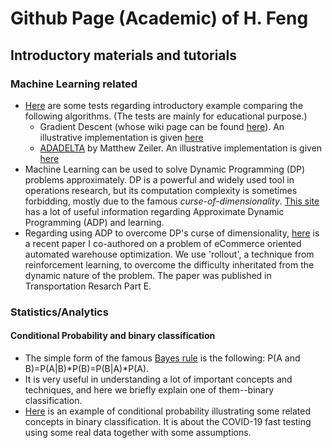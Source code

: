 # Github Page (Academic) of H. Feng
## Introductory materials and tutorials
### Machine Learning related
+ [Here](./MachineLearning/Script_Demo_GradientDescent_ADADELTA.html) are some tests regarding introductory example comparing the following algorithms. (The tests are mainly for educational purpose.)
  + Gradient Descent (whose wiki page can be found [here](https://en.wikipedia.org/wiki/Gradient_descent)). An illustrative implementation is given [here](MachineLearning/ML_GradientDescent.m)
  + [ADADELTA](https://arxiv.org/pdf/1212.5701.pdf) by Matthew Zeiler. An illustrative implementation is given [here](MachineLearning/adadelta.m)
+ Machine Learning can be used to solve Dynamic Programming (DP) problems approximately. DP is a powerful and widely used tool in operations research, but its computation complexity is sometimes forbidding, mostly due to the famous *curse-of-dimensionality*. [This site](https://castlelab.princeton.edu/) has a lot of useful information regarding Approximate Dynamic Programming (ADP) and learning.
+ Regarding using ADP to overcome DP's curse of dimensionality, [here](https://doi.org/10.1016/j.tre.2021.102508) is a recent paper I co-authored on a problem of eCommerce oriented automated warehouse optimization. We use 'rollout', a technique from reinforcement learning, to overcome the difficulty inheritated from the dynamic nature of the problem. The paper was published in Transportation Resarch Part E.

### Statistics/Analytics
#### Conditional Probability and binary classification
+ The simple form of the famous [Bayes rule](https://en.wikipedia.org/wiki/Bayes%27_theorem) is the following: P(A and B)=P(A|B)*P(B)=P(B|A)*P(A).
+ It is very useful in understanding a lot of important concepts and techniques, and here we briefly explain one of them--binary classification.
+ [Here](./Statistics_Analytics/COVID_sensitivity_specificity.nb.html) is an example of conditional probability illustrating some related concepts in binary classification. It is about the COVID-19 fast testing using some real data together with some assumptions.
